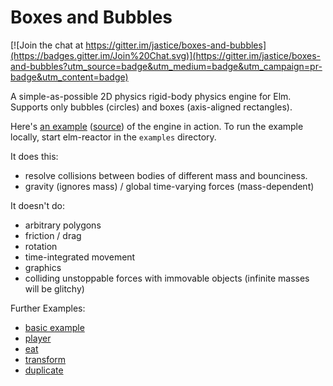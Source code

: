 Boxes and Bubbles
=================

[![Join the chat at https://gitter.im/jastice/boxes-and-bubbles](https://badges.gitter.im/Join%20Chat.svg)](https://gitter.im/jastice/boxes-and-bubbles?utm_source=badge&utm_medium=badge&utm_campaign=pr-badge&utm_content=badge)

A simple-as-possible 2D physics rigid-body physics engine for Elm.
Supports only bubbles (circles) and boxes (axis-aligned rectangles).

Here's [an example](http://jastice.github.io/boxes-and-bubbles/) ([source](https://github.com/jastice/boxes-and-bubbles/blob/master/examples/Example.elm)) of the engine in action. To run the example locally, start elm-reactor in the `examples` directory.

It does this:

* resolve collisions between bodies of different mass and bounciness.
* gravity (ignores mass) / global time-varying forces (mass-dependent)

It doesn't do:

* arbitrary polygons
* friction / drag
* rotation
* time-integrated movement
* graphics
* colliding unstoppable forces with immovable objects (infinite masses will be glitchy)


Further Examples:
- [basic example](http://trotha01.github.io/boxes-and-bubbles/examples/example/)
- [player](http://trotha01.github.io/boxes-and-bubbles/examples/player/)
- [eat](http://trotha01.github.io/boxes-and-bubbles/examples/eat/)
- [transform](http://trotha01.github.io/boxes-and-bubbles/examples/transform/)
- [duplicate](http://trotha01.github.io/boxes-and-bubbles/examples/duplicate/)
